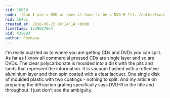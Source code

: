 ```yaml
---
cid: 19859
node: ![Can I use a DVD or does it have to be a DVD-R ?](../notes/tmanmerlin/06-09-2018/can-i-use-a-dvd-or-does-it-have-to-be-a-dvd-r)
nid: 16461
created_at: 2018-06-22 00:24:14 +0000
timestamp: 1529627054
uid: 432693
author: Pushpaw
---
```


I'm really puzzled as to where you are getting CDs and DVDs you can split. As far as I know all commercial pressed CDs are single layer and so are DVDs. The clear polycarbonate is moulded into a disk with the pits and lands that represent the information. It is vacuum flashed with a reflective aluminium layer and then spin coated with a clear lacquer. One single disk of moulded plastic with two coatings - nothing to split. And my article on preparing the diffraction grating specifically says DVD-R in the title and throughout. I just don't see the ambiguity.